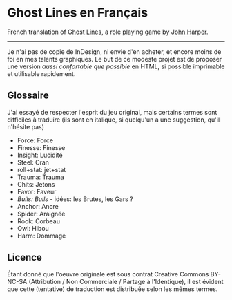 # Ghost Lines en Français

French translation of [Ghost Lines](http://www.onesevendesign.com/ghostlines/),
a role playing game by [John Harper](http://www.onesevendesign.com/).

----

Je n'ai pas de copie de InDesign, ni envie d'en acheter, et encore moins de
foi en mes talents graphiques. Le but de ce modeste projet est de proposer 
une version *aussi confortable que possible* en HTML, si possible imprimable
et utilisable rapidement.

## Glossaire

J'ai essayé de respecter l'esprit du jeu original, mais certains termes sont
difficiles à traduire (ils sont en italique, si quelqu'un a une suggestion,
qu'il n'hésite pas)

* Force: Force
* Finesse: Finesse
* Insight: Lucidité
* Steel: Cran
* roll+stat: jet+stat
* Trauma: Trauma
* Chits: Jetons
* Favor: Faveur
* *Bulls: Bulls* - idées: les Brutes, les Gars ?
* Anchor: Ancre
* Spider: Araignée
* Rook: Corbeau
* Owl: Hibou
* Harm: Dommage

## Licence

Étant donné que l'oeuvre originale est sous contrat Creative Commons BY-NC-SA
(Attribution / Non Commerciale / Partage à l'Identique), il est évident que 
cette (tentative) de traduction est distribuée selon les mêmes termes.
